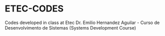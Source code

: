 # ETEC-CODES
Codes developed in class at Etec Dr. Emilio Hernandez Aguilar - Curso de Desenvolvimento de Sistemas (Systems Development Course)
